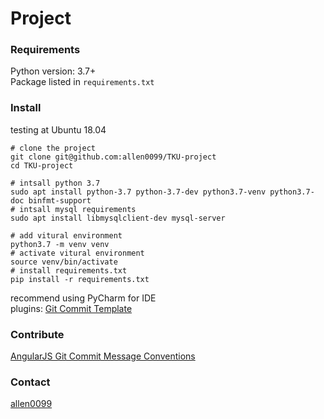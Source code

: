 # Project

### Requirements

Python version: 3.7+  
Package listed in `requirements.txt`
    
### Install

testing at Ubuntu 18.04  
```shell script
# clone the project
git clone git@github.com:allen0099/TKU-project
cd TKU-project

# intsall python 3.7
sudo apt install python-3.7 python-3.7-dev python3.7-venv python3.7-doc binfmt-support
# intsall mysql requirements
sudo apt install libmysqlclient-dev mysql-server

# add vitural environment
python3.7 -m venv venv
# activate vitural environment
source venv/bin/activate
# install requirements.txt
pip install -r requirements.txt
```

recommend using PyCharm for IDE  
plugins: [Git Commit Template](https://plugins.jetbrains.com/plugin/9861-git-commit-template/)

### Contribute

[AngularJS Git Commit Message Conventions](https://docs.google.com/document/d/1QrDFcIiPjSLDn3EL15IJygNPiHORgU1_OOAqWjiDU5Y/edit#heading=h.greljkmo14y0)

### Contact

[allen0099](https://t.me/allen0099)
